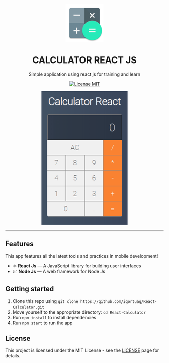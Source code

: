 
<h1 align="center">
<br>
  <img src="./resource/logo.png" alt="CALCULATOR REACT JS" width="120">
<br>
<br>
CALCULATOR REACT JS
</h1>

<p align="center">Simple application using react js for training and learn</p>

<p align="center">
  <a href="https://opensource.org/licenses/MIT">
    <img src="https://img.shields.io/badge/License-MIT-blue.svg" alt="License MIT">
  </a>
</p>

[//]: # (Add your gifs/images here:)
<div>
  <p align="center">
  <img src="./resource/calculatorDemo.gif" alt="demo" height="425">
   </p>
</div>

<hr />

## Features
[//]: # (Add the features of your project here:)
This app features all the latest tools and practices in mobile development!

- ⚛️ **React Js** — A JavaScript library for building user interfaces
- 💹 **Node Js** — A web framework for Node Js

## Getting started

1. Clone this repo using `git clone https://github.com/igortuag/React-Calculator.git`
2. Move yourself to the appropriate directory: `cd React-Calculator`<br />
3. Run `npm install` to install dependencies<br />
4. Run `npm start` to run the app


## License

This project is licensed under the MIT License - see the [LICENSE](https://opensource.org/licenses/MIT) page for details.

